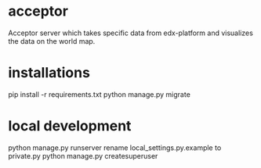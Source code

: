 # acceptor
Acceptor server which takes specific data from edx-platform and visualizes the data on the world map.

# installations

pip install -r requirements.txt
python manage.py migrate

# local development

python manage.py runserver
rename local_settings.py.example to private.py
python manage.py createsuperuser
